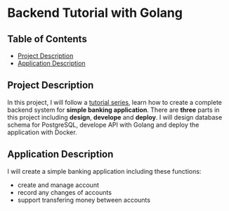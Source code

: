 # Backend Tutorial with Golang

## Table of Contents

- [Project Description](#project-description)
- [Application Description](#application-description)

## Project Description

In this project, I will follow a [tutorial series](https://youtu.be/rx6CPDK_5mU), learn how to create a complete backend system for **simple banking application**. There are **three** parts in this project including **design**, **develope** and **deploy**. I will design database schema for PostgreSQL, develope API with Golang and deploy the application with Docker.

## Application Description

I will create a simple banking application including these functions:
- create and manage account
- record any changes of accounts
- support transfering money between accounts

